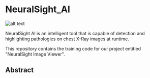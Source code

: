 # NeuralSight_AI
![alt text](https://drive.google.com/file/d/1Zn-U8ZLObLpFp2ul5e6eZOgUSAof5oH9/view?usp=share_link)

NeuralSight AI is an intelligent tool that is capable of detection and highlighting pathologies on chest X-Ray images at runtime.

This repository contains the training code for our project entitled "NeuralSight Image Viewer".

## Abstract

